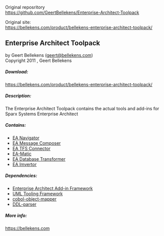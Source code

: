 Original reposritory    
https://github.com/GeertBellekens/Enterprise-Architect-Toolpack      

Original site:    
https://bellekens.com/product/bellekens-enterprise-architect-toolpack/     

## Enterprise Architect Toolpack

by Geert Bellekens (geert@bellekens.com)  
Copyright 2011 , Geert Bellekens

##### Download:  
https://bellekens.com/product/bellekens-enterprise-architect-toolpack/

##### Description:  
The Enterprise Architect Toolpack contains the actual tools and add-ins for Sparx Systems Enterprise Architect

##### Contains:
- [EA Navigator](https://bellekens.com/ea-navigator/)
- [EA Message Composer](https://bellekens.com/ecdm-message-composer/)
- [EA TFS Connector](https://bellekens.com/ea-tfs-connector/)
- [EA-Matic](https://bellekens.com/ea-matic/)
- [EA Database Transformer](https://bellekens.com/ea-database-transformer/)
- [EA Imvertor](https://bellekens.com/ea-imvertor/)


##### Dependencies:
- [Enterprise Architect Add-in Framework](https://github.com/GeertBellekens/Enterprise-Architect-Add-in-Framework)
- [UML Tooling Framework](https://github.com/GeertBellekens/UML-Tooling-Framework)
- [cobol-object-mapper](https://github.com/GeertBellekens/cobol-object-mapper)
- [DDL-parser](https://github.com/GeertBellekens/DDL-Parser)

##### More info:
https://bellekens.com
